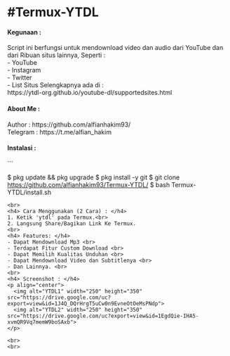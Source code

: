 <h1> #Termux-YTDL </h4>
<h4> Kegunaan : </h4>
Script ini berfungsi untuk mendownload video dan audio dari YouTube dan dari Ribuan situs lainnya, Seperti : <br>
- YouTube <br>
- Instagram <br>
- Twitter <br>
- List Situs Selengkapnya ada di : <br>
https://ytdl-org.github.io/youtube-dl/supportedsites.html <br>

<h4> About Me : </h4>
Author   : https://github.com/alfianhakim93/ <br>
Telegram : https://t.me/alfian_hakim <br>

<h4> Instalasi : </h4>
```

$ pkg update && pkg upgrade
$ pkg install -y git
$ git clone https://github.com/alfianhakim93/Termux-YTDL/
$ bash Termux-YTDL/install.sh

```
<br>
<h4> Cara Menggunakan (2 Cara) : </h4>
1. Ketik 'ytdl' pada Termux.<br>
2. Langsung Share/Bagikan Link Ke Termux.
<br>
<h4> Features: </h4>
- Dapat Mendownload Mp3 <br>
- Terdapat Fitur Custom Download <br>
- Dapat Memilih Kualitas Unduhan <br>
- Dapat Mendownload Video dan Subtitlenya <br>
- Dan Lainnya. <br>
<br>
<h4> Screenshot : </h4>
<p align="center">
  <img alt="YTDL1" width="250" height="350" src="https://drive.google.com/uc?export=view&id=1J4Q_DQrHrgT5uCw0n9EvneOtOeMsPNdp">
  <img alt="YTDL2" width="250" height="350" src="https://drive.google.com/uc?export=view&id=1EgdQie-IHA5-xvmQR9Vq7memW9boSAxb">
</p>

<br>
<br>
